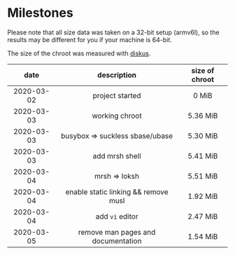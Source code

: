 # Milestones

Please note that all size data was taken on a 32-bit setup (armv6l), so the
results may be different for you if your machine is 64-bit.

The size of the chroot was measured with
[diskus](https://github.com/sharkdp/diskus).

| date       | description                              | size of chroot |
|:----------:|:----------------------------------------:|:--------------:|
| 2020-03-02 | project started                          | 0 MiB          |
| 2020-03-03 | working chroot                           | 5.36 MiB       |
| 2020-03-03 | busybox => suckless sbase/ubase          | 5.30 MiB       |
| 2020-03-03 | add mrsh shell                           | 5.41 MiB       |
| 2020-03-04 | mrsh => loksh                            | 5.51 MiB       |
| 2020-03-04 | enable static linking && remove musl     | 1.92 MiB       |
| 2020-03-04 | add `vi` editor                          | 2.47 MiB       |
| 2020-03-05 | remove man pages and documentation       | 1.54 MiB       |
